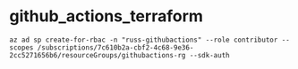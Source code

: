 # github_actions_terraform

```
az ad sp create-for-rbac -n "russ-githubactions" --role contributor --scopes /subscriptions/7c610b2a-cbf2-4c68-9e36-2cc5271656b6/resourceGroups/githubactions-rg --sdk-auth
```